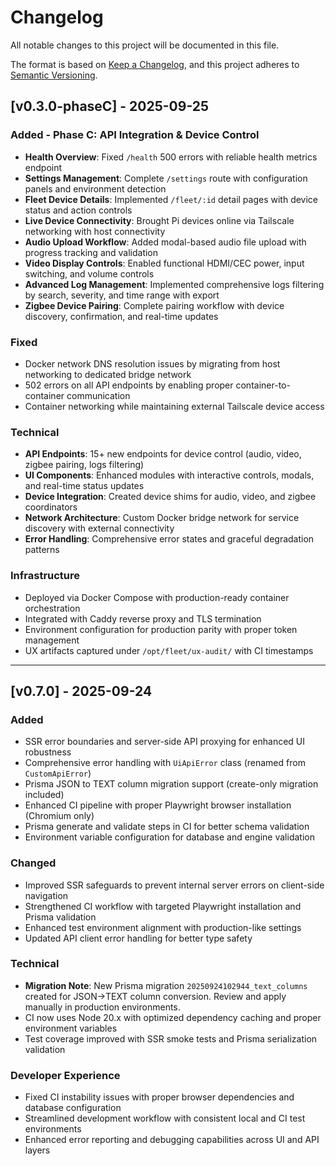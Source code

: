 # Changelog

All notable changes to this project will be documented in this file.

The format is based on [Keep a Changelog](https://keepachangelog.com/en/1.0.0/),
and this project adheres to [Semantic Versioning](https://semver.org/spec/v2.0.0.html).

## [v0.3.0-phaseC] - 2025-09-25

### Added - Phase C: API Integration & Device Control
- **Health Overview**: Fixed `/health` 500 errors with reliable health metrics endpoint
- **Settings Management**: Complete `/settings` route with configuration panels and environment detection
- **Fleet Device Details**: Implemented `/fleet/:id` detail pages with device status and action controls
- **Live Device Connectivity**: Brought Pi devices online via Tailscale networking with host connectivity
- **Audio Upload Workflow**: Added modal-based audio file upload with progress tracking and validation
- **Video Display Controls**: Enabled functional HDMI/CEC power, input switching, and volume controls
- **Advanced Log Management**: Implemented comprehensive logs filtering by search, severity, and time range with export
- **Zigbee Device Pairing**: Complete pairing workflow with device discovery, confirmation, and real-time updates

### Fixed
- Docker network DNS resolution issues by migrating from host networking to dedicated bridge network
- 502 errors on all API endpoints by enabling proper container-to-container communication
- Container networking while maintaining external Tailscale device access

### Technical
- **API Endpoints**: 15+ new endpoints for device control (audio, video, zigbee pairing, logs filtering)
- **UI Components**: Enhanced modules with interactive controls, modals, and real-time status updates
- **Device Integration**: Created device shims for audio, video, and zigbee coordinators
- **Network Architecture**: Custom Docker bridge network for service discovery with external connectivity
- **Error Handling**: Comprehensive error states and graceful degradation patterns

### Infrastructure
- Deployed via Docker Compose with production-ready container orchestration
- Integrated with Caddy reverse proxy and TLS termination
- Environment configuration for production parity with proper token management
- UX artifacts captured under `/opt/fleet/ux-audit/` with CI timestamps

---

## [v0.7.0] - 2025-09-24

### Added

- SSR error boundaries and server-side API proxying for enhanced UI robustness
- Comprehensive error handling with `UiApiError` class (renamed from `CustomApiError`)
- Prisma JSON to TEXT column migration support (create-only migration included)
- Enhanced CI pipeline with proper Playwright browser installation (Chromium only)
- Prisma generate and validate steps in CI for better schema validation
- Environment variable configuration for database and engine validation

### Changed

- Improved SSR safeguards to prevent internal server errors on client-side navigation
- Strengthened CI workflow with targeted Playwright installation and Prisma validation
- Enhanced test environment alignment with production-like settings
- Updated API client error handling for better type safety

### Technical

- **Migration Note**: New Prisma migration `20250924102944_text_columns` created for JSON→TEXT column conversion. Review and apply manually in production environments.
- CI now uses Node 20.x with optimized dependency caching and proper environment variables
- Test coverage improved with SSR smoke tests and Prisma serialization validation

### Developer Experience

- Fixed CI instability issues with proper browser dependencies and database configuration
- Streamlined development workflow with consistent local and CI test environments
- Enhanced error reporting and debugging capabilities across UI and API layers